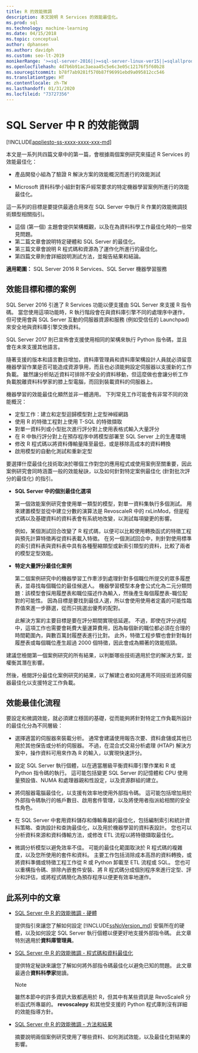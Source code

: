 ```yaml
---
title: R 的效能微調
description: 本文說明 R Services 的效能最佳化。
ms.prod: sql
ms.technology: machine-learning
ms.date: 04/15/2018
ms.topic: conceptual
author: dphansen
ms.author: davidph
ms.custom: seo-lt-2019
monikerRange: '>=sql-server-2016||>=sql-server-linux-ver15||=sqlallproducts-allversions'
ms.openlocfilehash: 4d7b6b91ac3aeaa45c5e6c3e05c12176f5f60b28
ms.sourcegitcommit: b78f7ab9281f570b87f96991ebd9a095812cc546
ms.translationtype: HT
ms.contentlocale: zh-TW
ms.lasthandoff: 01/31/2020
ms.locfileid: "73727356"
---
```

# <a name="performance-tuning-for-r-in-sql-server"></a>SQL Server 中 R 的效能微調
[!INCLUDE[appliesto-ss-xxxx-xxxx-xxx-md](../../includes/appliesto-ss-xxxx-xxxx-xxx-md.md)]

本文是一系列共四篇文章中的第一篇，會根據兩個案例研究來描述 R Services 的效能最佳化：

- 產品開發小組為了驗證 R 解決方案的效能概況而進行的效能測試

- Microsoft 資料科學小組針對客戶經常要求的特定機器學習案例所進行的效能最佳化。

這一系列的目標是要提供最適合用來在 SQL Server 中執行 R 作業的效能微調技術類型相關指引。

+ 這個 (第一個) 主題會提供架構概觀，以及在為資料科學工作最佳化時的一些常見問題。
+ 第二篇文章會說明特定硬體和 SQL Server 的最佳化。
+ 第三篇文章會說明 R 程式碼和資源為了運作化所進行的最佳化。
+ 第四篇文章則會詳細說明測試方法，並報告結果和結論。

**適用範圍：** SQL Server 2016 R Services、SQL Server 機器學習服務

## <a name="performance-goals-and-targeted-scenarios"></a>效能目標和標的案例

SQL Server 2016 引進了 R Services 功能以便支援由 SQL Server 來支援 R 指令碼。 當您使用這項功能時，R 執行階段會在與資料庫引擎不同的處理序中運作，但可使用會與 SQL Server 互動的伺服器資源和服務 (例如受信任的 Launchpad) 來安全地與資料庫引擎交換資料。

SQL Server 2017 則已宣佈會支援使用相同的架構來執行 Python 指令碼，並且會在未來支援其他語言。

隨著支援的版本和語言數目增加，資料庫管理員和資料庫架構設計人員就必須留意機器學習作業是否可能造成資源爭用，而且也必須能夠設定伺服器以支援新的工作負載。 雖然讓分析貼近資料可排除不安全的資料移動，但這麼做也會讓分析工作負載脫離資料科學家的膝上型電腦，而回到裝載資料的伺服器上。

機器學習的效能最佳化顯然並非一體適用。 下列常見工作可能會有非常不同的效能概況：

- 定型工作：建立和定型迴歸模型對上定型神經網路
- 使用 R 的特徵工程對上使用 T-SQL 的特徵擷取
- 對單一資料列或小型批次進行評分對上使用表格式輸入大量評分
- 在 R 中執行評分對上在預存程序中將模型部署至 SQL Server 上的生產環境
- 修改 R 程式碼以將資料傳輸量降至最低，或是移除高成本的資料轉換
- 啟用模型的自動化測試和重新定型

要選擇什麼最佳化技術取決於哪個工作對您的應用程式或使用案例至關重要，因此案例研究會同時涵蓋一般的效能秘訣，以及如何針對特定案例最佳化 (針對批次評分的最佳化) 的指引。

+ **SQL Server 中的個別最佳化選項**

    第一個效能案例研究會使用單一類型的模型，對單一資料集執行多個測試。 用來建置模型並從中建立分數的演算法是 RevoscaleR 中的 rxLinMod，但是程式碼以及基礎資料的資料表會有系統地改變，以測試每項變更的影響。

    例如，某個測試回合改變了 R 程式碼，以便可以比較使用轉換函式的特徵工程與預先計算特徵再從資料表載入特徵。 在另一個測試回合中，則針對使用標準的索引資料表與資料表中具有各種壓縮類型或新索引類型的資料，比較了兩者的模型定型效能。

+ **特定大量評分最佳化案例**

    第二個案例研究中的機器學習工作牽涉到處理針對多個職位所提交的眾多履歷表，並尋找每個職位的最佳候選人。 機器學習模型本身會公式化為二元分類問題：該模型會採用履歷表和職位描述作為輸入，然後產生每個履歷表-職位配對的可能性。 因為目標是要找到最佳人選，所以會使用使用者定義的可能性臨界值來進一步篩選，從而只挑選出優秀的配對。

    此解決方案的主要目標是要在評分期間實現低延遲。 不過，即使在評分過程中，這項工作也需要會耗費大量運算費用，因為每個新的職位都必須在合理的時間範圍內，與數百萬封履歷表進行比對。 此外，特徵工程步驟也會針對每封履歷表或每個職位產生超過 2000 個特徵，因此會成為顯著的效能瓶頸。

建議您檢閱第一個案例研究的所有結果，以判斷哪些技術適用於您的解決方案，並權衡其潛在影響。

然後，檢閱評分最佳化案例研究的結果，以了解建立者如何運用不同技術並將伺服器最佳化以支援特定工作負載。

## <a name="performance-optimization-process"></a>效能最佳化流程

要設定和微調效能，就必須建立穩固的基礎，從而能夠將針對特定工作負載所設計的最佳化分為不同層級：

- 選擇適當的伺服器來裝載分析。 通常會建議使用報告次要、資料倉儲或其他已用於其他保告或分析的伺服器。 不過，在混合式交易分析處理 (HTAP) 解決方案中，操作資料可用來作為 R 的輸入，以實現快速評分。

- 設定 SQL Server 執行個體，以在適當層級平衡資料庫引擎作業和 R 或 Python 指令碼的執行。 這可能包括變更 SQL Server 的記憶體和 CPU 使用量預設值、NUMA 和處理器親和性設定，以及資源群組的建立。

- 將伺服器電腦最佳化，以支援有效率地使用外部指令碼。 這可能包括增加用於外部指令碼執行的帳戶數目、啟用套件管理，以及將使用者指派給相關的安全性角色。

- 在 SQL Server 中套用資料儲存和傳輸專屬的最佳化，包括編制索引和統計資料策略、查詢設計和查詢最佳化，以及用於機器學習的資料表設計。 您也可以分析資料來源和資料傳輸方法，或修改 ETL 流程以將特徵擷取最佳化。

- 微調分析模型以避免效率不佳。 可能的最佳化範圍取決於 R 程式碼的複雜度，以及您所使用的套件和資料。 主要工作包括消除成本高昂的資料轉換，或將資料準備或特徵工程工作從 R 或 Python 卸載至 ETL 流程或 SQL。 您也可以重構指令碼、排除內嵌套件安裝、將 R 程式碼分成個別程序來進行定型、評分和評估，或將程式碼簡化為預存程序以便更有效率地運作。

## <a name="articles-in-this-series"></a>此系列中的文章

+ [SQL Server 中 R 的效能微調 - 硬體](../r/sql-server-configuration-r-services.md)

    提供指引來讓您了解如何設定 [!INCLUDE[ssNoVersion_md](../../includes/ssnoversion-md.md)] 安裝所在的硬體，以及如何設定 SQL Server 執行個體以便更好地支援外部指令碼。 此文章特別適用於**資料庫管理員**。

+ [SQL Server 中 R 的效能微調 - 程式碼和資料最佳化](../r/r-and-data-optimization-r-services.md)

    提供特定秘訣來讓您了解如何將外部指令碼最佳化以避免已知的問題。 此文章最適合**資料科學家**閱讀。

    > [!NOTE]
    > 雖然本節中的許多資訊大致都適用於 R，但其中有某些資訊是 RevoScaleR 分析函式所專屬的。 **revoscalepy** 和其他受支援的 Python 程式庫則沒有詳細的效能指導方針。
    >

+ [SQL Server 中 R 的效能微調 - 方法和結果](../r/performance-case-study-r-services.md)

    摘要說明兩個案例研究使用了哪些資料、如何測試效能，以及最佳化對結果的影響。
